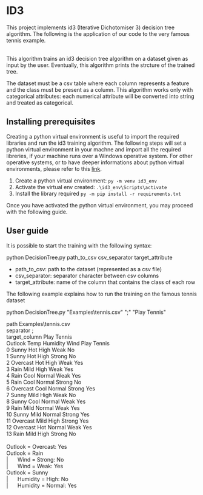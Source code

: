 # ID3

This project implements id3 (Iterative Dichotomiser 3) decision tree algorithm. The following is the application of our code to the very famous tennis example.<br /><br />

This algorithm trains an id3 decision tree algorithm on a dataset given as input by the user. Eventually, this algorithm prints the strcture of the trained tree.<br />

The dataset must be a csv table where each column represents a feature and the class must be present as a column. This algorithm works only with categorical attributes: each numerical attribute will be converted into string and treated as categorical. <br />

## Installing prerequisites

Creating a python virtual environment is useful to import the required libraries and run the id3 training algorithm. The following steps will set a python virtual environment in your machne and import all the required libreries, if your machine runs over a Windows operative system. For other operative systems, or to have deeper informations about python virtual environments, please refer to this <a href="https://packaging.python.org/en/latest/guides/installing-using-pip-and-virtual-environments/#installing-virtualenv">link<a/>. <br />

<ol>
<li>Create a python virtual environment: <code>py -m venv id3_env</code></li>
<li>Activate the virtual env created: <code>.\id3_env\Scripts\activate</code></li>
<li>Install the library required <code>py -m pip install -r requirements.txt</code></li>
</ol>

Once you have activated the python virtual environment, you may proceed with the following guide. <br />

## User guide

It is possible to start the training with the following syntax: <br />

python DecisionTree.py path_to_csv csv_separator target_attribute<br />

<ul>
<li>path_to_csv: path to the dataset (represented as a csv file)</li>
<li>csv_separator: separator character between csv columns</li>
<li>target_attribute: name of the column that contains the class of each row</li>
</ul>

The following example explains how to run the training on the famous tennis dataset <br />

python DecisionTree.py "Examples\tennis.csv" ";" "Play Tennis"<br />

path Examples\tennis.csv<br />separator ;<br />target_column Play Tennis<br />     Outlook  Temp Humidity    Wind Play Tennis<br />0      Sunny   Hot     High    Weak          No<br />1      Sunny   Hot     High  Strong          No<br />2   Overcast   Hot     High    Weak         Yes<br />3       Rain  Mild     High    Weak         Yes<br />4       Rain  Cool   Normal    Weak         Yes<br />5       Rain  Cool   Normal  Strong          No<br />6   Overcast  Cool   Normal  Strong         Yes<br />7      Sunny  Mild     High    Weak          No<br />8      Sunny  Cool   Normal    Weak         Yes<br />9       Rain  Mild   Normal    Weak         Yes<br />10     Sunny  Mild   Normal  Strong         Yes<br />11  Overcast  Mild     High  Strong         Yes<br />12  Overcast   Hot   Normal    Weak         Yes<br />13      Rain  Mild     High  Strong          No<br /><br />Outlook = Overcast: Yes<br />Outlook = Rain<br />|&ensp;&ensp;&ensp;&nbsp;Wind = Strong: No<br />|&ensp;&ensp;&ensp;&nbsp;Wind = Weak: Yes<br />Outlook = Sunny<br />|&ensp;&ensp;&ensp;&nbsp;Humidity = High: No<br />|&ensp;&ensp;&ensp;&nbsp;Humidity = Normal: Yes